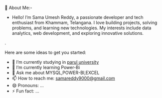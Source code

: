 🚀 About Me:-
* Hello! I’m Sama Umesh Reddy, a passionate developer and tech enthusiast from Khammam, Telangana. I love building projects, solving problems, and learning new technologies. My interests include data analytics, web development, and exploring innovative solutions.

.

Here are some ideas to get you started:

- 🔭 I’m currently studying in [ parul university](https://paruluniversity.ac.in/)
- 🌱 I’m currently learning Power-Bi
- 💬 Ask me about MYSQL,POWER-BI,EXCEL
- 📫 How to reach me: [samareddy9000@gmail.com](https://mail.google.com/mail/u/0/?tab=rm&ogbl#inbox)
- 😄 Pronouns: ...
- ⚡ Fun fact: ...

